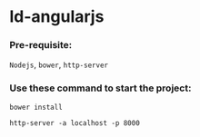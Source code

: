 # ld-angularjs
### Pre-requisite:
`Nodejs`, `bower`, `http-server`
### Use these command to start the project:
`bower install`

`http-server -a localhost -p 8000`

